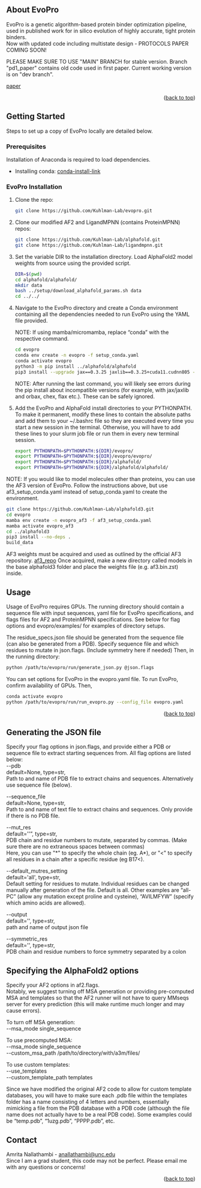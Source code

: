 <!-- Improved compatibility of back to top link: See: https://github.com/othneildrew/Best-README-Template/pull/73 -->
<a name="readme-top"></a>
<!--
*** Thanks for checking out the Best-README-Template. If you have a suggestion
*** that would make this better, please fork the repo and create a pull request
*** or simply open an issue with the tag "enhancement".
*** Don't forget to give the project a star!
*** Thanks again! Now go create something AMAZING! :D
-->



<!-- PROJECT SHIELDS -->
<!--
*** I'm using markdown "reference style" links for readability.
*** Reference links are enclosed in brackets [ ] instead of parentheses ( ).
*** See the bottom of this document for the declaration of the reference variables
*** for contributors-url, forks-url, etc. This is an optional, concise syntax you may use.
*** https://www.markdownguide.org/basic-syntax/#reference-style-links
-->

<!-- ABOUT THE PROJECT -->
## About EvoPro

EvoPro is a genetic algorithm-based protein binder optimization pipeline, used in published work for in silico evolution of highly accurate, tight protein binders.  
Now with updated code including multistate design - PROTOCOLS PAPER COMING SOON!

PLEASE MAKE SURE TO USE "MAIN" BRANCH for stable version. Branch "pd1_paper" contains old code used in first paper. Current working version is on "dev branch". 

[paper]  


<p align="right">(<a href="#readme-top">back to top</a>)</p>

<!-- GETTING STARTED -->
## Getting Started

Steps to set up a copy of EvoPro locally are detailed below.

### Prerequisites

Installation of Anaconda is required to load dependencies.
* Installing conda: [conda-install-link]

### EvoPro Installation

1. Clone the repo:
   ```sh
   git clone https://github.com/Kuhlman-Lab/evopro.git 
   ```
2. Clone our modified AF2 and LigandMPNN (contains ProteinMPNN) repos:
   ```sh
   git clone https://github.com/Kuhlman-Lab/alphafold.git
   git clone https://github.com/Kuhlman-Lab/ligandmpnn.git
   ```
3. Set the variable DIR to the installation directory. Load AlphaFold2 model weights from source using the provided script.
   ```sh
   DIR=$(pwd)
   cd alphafold/alphafold/
   mkdir data
   bash ../setup/download_alphafold_params.sh data
   cd ../../
   ```

4.	Navigate to the EvoPro directory and create a Conda environment containing all the dependencies needed to run EvoPro using the YAML file provided.
   
      NOTE: If using mamba/micromamba, replace “conda” with the respective command.
      ```sh
      cd evopro
      conda env create -n evopro -f setup_conda.yaml
      conda activate evopro
      python3 -m pip install ../alphafold/alphafold
      pip3 install --upgrade jax==0.3.25 jaxlib==0.3.25+cuda11.cudnn805 -f https://storage.googleapis.com/jax-releases/jax_cuda_releases.html
      ```
      NOTE: After running the last command, you will likely see errors during the pip install about incompatible versions (for example, with jax/jaxlib and orbax, chex, flax etc.). These can be safely ignored.

5. Add the EvoPro and AlphaFold install directories to your PYTHONPATH. To make it permanent, modify these lines to contain the absolute paths and add them to your ~/.bashrc file so they are executed every time you start a new session in the terminal. Otherwise, you will have to add these lines to your slurm job file or run them in every new terminal session.
   ```sh
   export PYTHONPATH=$PYTHONPATH:${DIR}/evopro/
   export PYTHONPATH=$PYTHONPATH:${DIR}/evopro/evopro/
   export PYTHONPATH=$PYTHONPATH:${DIR}/alphafold/
   export PYTHONPATH=$PYTHONPATH:${DIR}/alphafold/alphafold/
   ```



NOTE: If you would like to model molecules other than proteins, you can use the AF3 version of EvoPro. Follow the instructions above, but use af3_setup_conda.yaml instead of setup_conda.yaml to create the environment. 
```sh
git clone https://github.com/Kuhlman-Lab/alphafold3.git
cd evopro
mamba env create -n evopro_af3 -f af3_setup_conda.yaml
mamba activate evopro_af3
cd ../alphafold3
pip3 install --no-deps .
build_data
```
AF3 weights must be acquired and used as outlined by the official AF3 repository. [af3_repo]
Once acquired, make a new directory called models in the base alphafold3 folder and place the weights file (e.g. af3.bin.zst) inside.

<!-- USAGE EXAMPLES -->
## Usage

Usage of EvoPro requires GPUs.
The running directory should contain a sequence file with input sequences, yaml file for EvoPro specifications, and flags files for AF2 and ProteinMPNN specifications. See below for flag options and evopro/examples/ for examples of directory setups. 

The residue_specs.json file should be generated from the sequence file (can also be generated from a PDB).
Specify sequence file and which residues to mutate in json.flags. (Include symmetry here if needed)
Then, in the running directory:
```sh
python /path/to/evopro/run/generate_json.py @json.flags
 ```

You can set options for EvoPro in the evopro.yaml file.
 To run EvoPro, confirm availability of GPUs. Then, 
 ```sh
conda activate evopro
python /path/to/evopro/run/run_evopro.py --config_file evopro.yaml
 ```

<p align="right">(<a href="#readme-top">back to top</a>)</p>

## Generating the JSON file

Specify your flag options in json.flags, and provide either a PDB or sequence file to extract starting sequences from. All flag options are listed below:  
--pdb  
default=None, type=str,  
Path to and name of PDB file to extract chains and sequences. Alternatively use sequence file (below).

--sequence_file  
default=None, type=str,  
Path to and name of text file to extract chains and sequences. Only provide if there is no PDB file.

--mut_res  
default=''”, type=str,  
PDB chain and residue numbers to mutate, separated by commas. (Make sure there are no extraneous spaces between commas)  
Here, you can use "\*" to specify the whole chain (eg. A\*), or "<" to specify all residues in a chain after a specific residue (eg B17<).

--default_mutres_setting  
default='all', type=str,  
Default setting for residues to mutate. Individual residues can be changed manually after generation of the file. Default is all. Other examples are “all-PC” (allow any mutation except proline and cysteine), “AVILMFYW” (specify which amino acids are allowed).  

--output  
default='', type=str,  
path and name of output json file

--symmetric_res  
default='', type=str,  
PDB chain and residue numbers to force symmetry separated by a colon

## Specifying the AlphaFold2 options

Specify your AF2 options in af2.flags.  
Notably, we suggest turning off MSA generation or providing pre-computed MSA and templates so that the AF2 runner will not have to query MMseqs server for every prediction (this will make runtime much longer and may cause errors).  

To turn off MSA generation:  
--msa_mode single_sequence  

To use precomputed MSA:  
--msa_mode single_sequence  
--custom_msa_path /path/to/directory/with/a3m/files/

To use custom templates:  
--use_templates  
--custom_template_path templates  

Since we have modified the original AF2 code to allow for custom template databases, you will have to make sure each .pdb file within the templates folder has a name consisting of 4 letters and numbers, essentially mimicking a file from the PDB database with a PDB code (although the file name does not actually have to be a real PDB code). Some examples could be “temp.pdb”, “1uzg.pdb”, “PPPP.pdb”, etc.


<!-- CONTACT -->
## Contact

Amrita Nallathambi - anallathambi@unc.edu  
Since I am a grad student, this code may not be perfect. Please email me with any questions or concerns!

<p align="right">(<a href="#readme-top">back to top</a>)</p>


<!-- MARKDOWN LINKS & IMAGES -->
<!-- https://www.markdownguide.org/basic-syntax/#reference-style-links -->
[conda-install-link]: https://docs.conda.io/projects/conda/en/latest/user-guide/install/index.html  
[preprint]: https://www.biorxiv.org/content/10.1101/2023.05.03.539278v1
[paper]: https://www.pnas.org/doi/10.1073/pnas.2307371120
[af3_repo]: https://github.com/google-deepmind/alphafold3 
